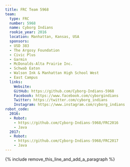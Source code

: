 ```yaml
---
title: FRC Team 5968
team:
  type: FRC
  number: 5968
  name: Cyborg Indians
  rookie_year: 2016
  location: Manhattan, Kansas, USA
  sponsors:
  - USD 383
  - The Argosy Foundation
  - Civic Plus
  - Garmin
  - McDonalds-Alta Prairie Inc.
  - Schwab Eaton
  - Walson Ink & Manhattan High School West
  - East Campus
  links:
    Website: 
    GitHub: https://github.com/Cyborg-Indians-5968
    Facebook: https://www.facebook.com/cyborgindians
    Twitter: https://twitter.com/cyborg_indians
    Instagram: https://www.instagram.com/cyborg_indians
robot_code:
  2016:
  - Robot:
    - https://github.com/Cyborg-Indians-5968/FRC2016
    - Java
  2017:
  - Robot:
    - https://github.com/Cyborg-Indians-5968/FRC2017
    - Java
---
```


{% include remove_this_line_and_add_a_paragraph %}